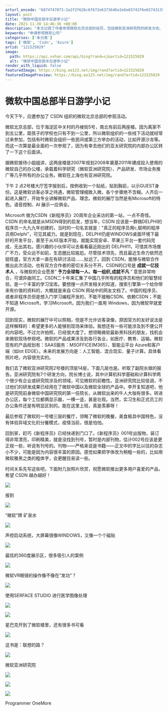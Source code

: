 ```yaml
---
arturl_encode: "6874747073:3a2f2f626c6f672e6373646e2e6e65742f6e6574313939392f:61727469636c652f64657461696c732f313231353235303239"
layout: post
title: "微软中国总部半日游学小记"
date: 2021-11-30 14:46:36 +08:00
description: "本文记叙了作者参观微软北京总部的经历，包括微软亚洲研究院的研发方向、产品展示，以及与CSDN的合作。"
keywords: "申请参观微软公司"
categories: ['未分类']
tags: ['微软', 'Csdn', 'Azure']
artid: "121525029"
image:
  path: https://api.vvhan.com/api/bing?rand=sj&artid=121525029
  alt: "微软中国总部半日游学小记"
render_with_liquid: false
featuredImage: https://bing.ee123.net/img/rand?artid=121525029
featuredImagePreview: https://bing.ee123.net/img/rand?artid=121525029
---
```


# 微软中国总部半日游学小记

今天下午，应邀参加了 CSDN 组织的微软北京总部的参观活动。

微软北京总部，位于海淀区中关村的丹棱街5号，南北有前后两座楼。因为离家不到五公里，距孩子的学校也只有不到一公里，所以微软组织的一些线下活动就经常过来参加，包括有时微软会组织一些民间或第三方举办的活动，比如开源沙龙等。而这一次算是最全面的一次参观了，因为有幸去他们的亚太研究院的内部办公区转了一下这个后面讲。

据微软接待小姐姐讲，这两座楼是2007年规划2008年奠基2011年建成投入使用的微软自己的办公楼，承载着科学研究（微软亚洲研究院）、产品研发、市场业务推广等几乎所有的办公业务。微软在上海也有亚洲研究院。

下午 2 点2号楼大厅签字报到后，按例收到一个贴纸，贴到胸前，以示GUEST身份。这是微软访客必享之待遇，微软管理细致入微，各个步骤绝不含糊。人齐后一起进入展厅，开始专业讲解微软产品、理念。微软的展厅当然是有Microsoft的特色。语音控制、AI 展示一应俱全。

Microsoft 做为CSDN《新程序员》20周年企业采访的第一站，一点不奇怪。CSDN 的命名就是从MSDN得到的启发，想当年，CSDN 应该是一群搞DELPHI的程序员一九九九年创建的，当时的一句名言就是："真正的程序员用c,聪明的程序员用Delphi"，可见其威力。就是到现在，DELPHI仍是WINDOWS桌面环境下最好的开发平台，甚至于从XE版本开始，就能实现安卓、苹果三平台一套代码完成，无出其右。感兴趣的小伙伴可以去看看最近刚出的 DELPHI11，可惜其市场推广不力，受众远不如前，生态圈比较尴尬。尽管技术领先，而且最近生命力依然还挺旺盛，官方大拿一直在有研讨活动.......扯远了。回到 CSDN，能够与微软合作推出此次活动，也有双方合作者的密切关系分不开。CSDN的口号是
**成就一亿技术人**
，与微软的企业愿景“
**予力全球每一人、每一组织,成就不凡**
” 意思非常吻合，可谓异曲同工。CSDN二十年来汇集了中国几乎所有的程序员和他们的智慧经验，是一个丰富的学习宝库。要想搜一点开发相关的知道，搜索引擎第一个给你带来有价值的资料的，大概就是来自 CSDN 网站中的网友文档了。中国的程序员、或者非程序员但是想入门学习编程开发的，不能不接触CSDN、依赖CSDN；不能不知道 Microsoft，学习Microsoft，因为我们一直用 Windows，因为微软早就爱开源。

回到现实，微软的展厅中可以照相，但是不允许访客录像，原因官方的友好说法是这样解释的：希望更多的人能够到现场来体验。我想还有一些可能涉及到不便公开的内容吧。不过允许拍照，已经很大度了。想领略微软最新黑科技的朋友，找机会来微软现场参观吧。微软的产品成果涉及到各行各业，如医疗、教育、运输。微软现有的产品规划有：SAAS服务：MSOFFICE(M365）、智能云平台 Azure和客户端（如Iot EDGE）。未来的发展方向是：人工智能、混合现实、量子计算。具体看照片吧，内容很充实的。

我们去了微软亚洲研究院2号楼的顶层14层，下面几层也是。听取了副院长做的报告。亚洲研究院有7个研发方向，院长博士说，其中计算机科学基础和计算科学两个很少有企业或研究院涉及的领域，可见微软的前瞻性。亚洲研究院比较低调，不过他们的研发成果已经用在了微软中国以及微软全球的产品中。李开复知道吧，他是研究院前身微软中国研究院的第一任院长，从微软出来的牛人大咖有很多。转进办公区，每个工位都俩显示器，一横一竖，甚是壮观。当然，实习生和正式员工的办公条件还是有明显区别的。能在这里上班，真是羡慕呀！

最后参观了微软的一号楼三层的餐厅，领略了微软的晚餐，美食极具中国特色，没有体验异域文化的分餐模式，疫情当前，很是怕怕。

回到家，赶巧《新程序员》已经快递到门口了。《新程序员》001号出版物，装订得非常漂亮，印刷精美，就是没找到刊号，暂时是内部刊物，估计002号应该是更正规一些，听说有刊号的。刊物——严格来说是书籍——正文中的字比以往的杂志小不少，可能是因为内容很丰富的原因。感觉如果把字体改为稍粗一些的，比如用微软雅黑之类的粗体字，会更醒目易读一些。

时间关系先写这些吧，下面附几张照片欣赏，祝愿微软推出更多用户喜爱的产品，希望 CSDN 越办越好！

![](https://i-blog.csdnimg.cn/blog_migrate/9306b8bf8cb9adf69651fb2bba10488d.jpeg)

报到

![](https://i-blog.csdnimg.cn/blog_migrate/1900d5cba7310e98655505d2e4ada6d6.jpeg)

“微软”牌 矿泉水

![](https://i-blog.csdnimg.cn/blog_migrate/405b21a675af506d845b964ee7c4cf9c.jpeg)

声控启动系统，大屏幕很像WINDOWS，又像一个个磁贴

![](https://i-blog.csdnimg.cn/blog_migrate/9aceb0efdbf6dacbea9444f2d7eed629.jpeg)

最炫的360度展示区，很多吸引人的案例

![](https://i-blog.csdnimg.cn/blog_migrate/2ad214c86a60e4b186f5720144390ec6.jpeg)

微软VR眼镜的操作像不像在“发功”？

![](https://i-blog.csdnimg.cn/blog_migrate/fa52acecf5cd2b34d912ed71d69cff9f.jpeg)

使用SERFACE STUDIO 进行医学图像处理

![](https://i-blog.csdnimg.cn/blog_migrate/7ac4020232d27031ee4e731ce0038252.jpeg)

![](https://i-blog.csdnimg.cn/blog_migrate/88f91afd824be687b451eb49a190f2e4.jpeg)

星巴克开到了微软楼里，还有很多书可看

![](https://i-blog.csdnimg.cn/blog_migrate/cec6498b5e10044821e36e30cde77028.jpeg)

这书是：联想的路？

![](https://i-blog.csdnimg.cn/blog_migrate/ed6440df3cb5d83755f2088b2e02f4e2.jpeg)

微软亚洲研究院

![](https://i-blog.csdnimg.cn/blog_migrate/48cafc9cbeb6f709f0550adc176852ea.jpeg)

![](https://i-blog.csdnimg.cn/blog_migrate/ea0b5b90bf94144bec5ebc3afa20f11c.jpeg)

![](https://i-blog.csdnimg.cn/blog_migrate/a2884e20ac02a89d230b48bfa555fe3d.jpeg)

Programmer OneMore
